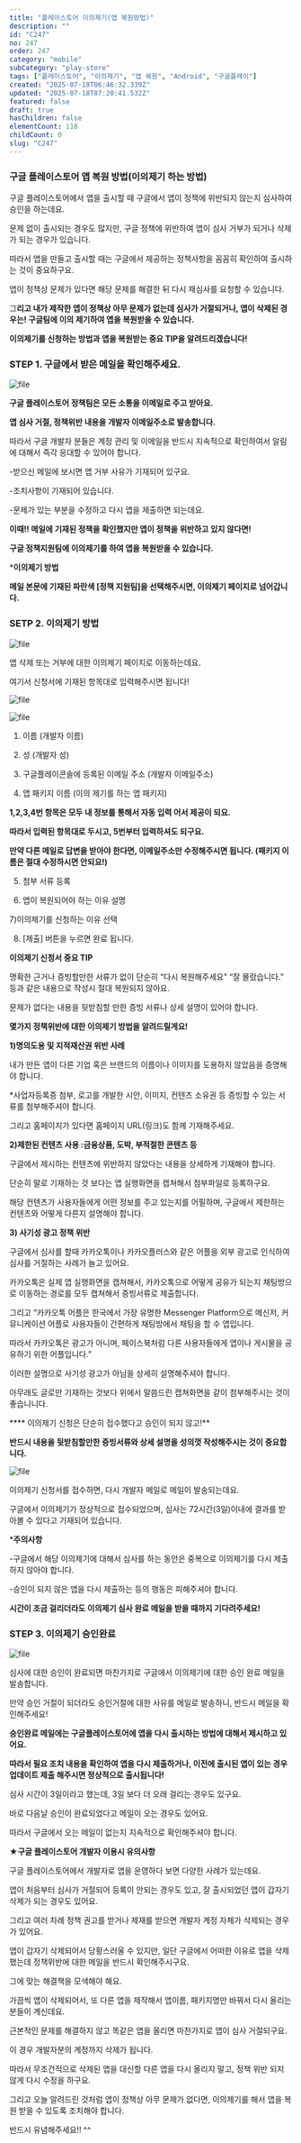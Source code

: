 ```yaml
---
title: "플레이스토어 이의제기(앱 복원방법)"
description: ""
id: "C247"
no: 247
order: 247
category: "mobile"
subCategory: "play-store"
tags: ["플레이스토어", "이의제기", "앱 복원", "Android", "구글플레이"]
created: "2025-07-18T06:46:32.339Z"
updated: "2025-07-18T07:20:41.532Z"
featured: false
draft: true
hasChildren: false
elementCount: 118
childCount: 0
slug: "C247"
---
```


### 구글 플레이스토어 앱 복원 방법(이의제기 하는 방법)



구글 플레이스토어에서 앱을 출시할 때 구글에서 앱이 정책에 위반되지 않는지 심사하여 승인을 하는데요.

문제 없이 출시되는 경우도 많지만, 구글 정책에 위반하여 앱이 심사 거부가 되거나 삭제가 되는 경우가 있습니다.

따라서 앱을 만들고 출시할 때는 구글에서 제공하는 정책사항을 꼼꼼히 확인하여 출시하는 것이 중요하구요.

앱이 정책상 문제가 있다면 해당 문제를 해결한 뒤 다시 재심사를 요청할 수 있습니다.

그**리고 내가 제작한 앱이 정책상 아무 문제가 없는데 심사가 거절되거나, 앱이 삭제된 경우는! 구글팀에 이의 제기하여 앱을 복원받을 수 있습니다.**

**이의제기를 신청하는 방법과 앱을 복원받는 중요 TIP을 알려드리겠습니다!**



### STEP 1. 구글에서 받은 메일을 확인해주세요.



![file](/images/0a5a73249f621389c2a52167abfa252d.jpg)

**구글 플레이스토어 정책팀은 모든 소통을 이메일로 주고 받아요.**

**앱 심사 거절, 정책위반 내용을 개발자 이메일주소로 발송합니다.**

따라서 구글 개발자 분들은 계정 관리 및 이메일을 반드시 지속적으로 확인하여서 알림에 대해서 즉각 응대할 수 있어야 합니다.

-받으신 메일에 보시면 앱 거부 사유가 기재되어 있구요.

-조치사항이 기재되어 있습니다.

-문제가 있는 부분을 수정하고 다시 앱을 제출하면 되는데요.

**이때!! 메일에 기재된 정책을 확인했지만 앱이 정책을 위반하고 있지 않다면!**

**구글 정책지원팀에 이의제기를 하여 앱을 복원받을 수 있습니다.**

***이의제기 방법**

**메일 본문에 기재된 파란색 [정책 지원팀]을 선택해주시면, 이의제기 페이지로 넘어갑니다.**



### SETP 2. 이의제기 방법



![file](/images/3ba9198d44db92b830fcbcd948315450.jpg)

앱 삭제 또는 거부에 대한 이의제기 페이지로 이동하는데요.

여기서 신청서에 기재된 항목대로 입력해주시면 됩니다!



![file](/images/165cacaa324705c659c092ad916ccb0b.jpg)

![file](/images/2042fbc3e27452b3bc4f91f530ddfa2b.jpg)

1) 이름 (개발자 이름)

2) 성 (개발자 성)

3) 구글플레이콘솔에 등록된 이메일 주소 (개발자 이메일주소)

4) 앱 패키지 이름 (이의 제기를 하는 앱 패키지)

**1,2,3,4번 항목은 모두 내 정보를 통해서 자동 입력 어서 제공이 되요.**

**따라서 입력된 항목대로 두시고, 5번부터 입력하셔도 되구요.**

**만약 다른 메일로 답변을 받아야 한다면, 이메일주소만 수정해주시면 됩니다. (패키지 이름은 절대 수정하시면 안되요!)**

5) 첨부 서류 등록

6) 앱이 복원되어야 하는 이유 설명

7)이의제기를 신청하는 이유 선택

8) [제출] 버튼을 누르면 완료 됩니다.



**이의제기 신청서 중요 TIP**

명확한 근거나 증빙할만한 서류가 없이 단순히 “다시 복원해주세요” “잘 몰랐습니다.” 등과 같은 내용으로 작성시 절대 복원되지 않아요.

문제가 없다는 내용을 뒷받침할 만한 증빙 서류나 상세 설명이 있어야 합니다.



**몇가지 정책위반에 대한 이의제기 방법을 알려드릴게요!**



**1)명의도용 및 지적재산권 위반 사례**

내가 만든 앱이 다른 기업 혹은 브랜드의 이름이나 이미지를 도용하지 않았음을 증명해야 합니다.

*사업자등록증 첨부, 로고를 개발한 시안, 이미지, 컨텐츠 소유권 등 증빙할 수 있는 서류를 첨부해주셔야 합니다.

그리고 홈페이지가 있다면 홈페이지 URL(링크)도 함께 기재해주세요.



**2)제한된 컨텐츠 사용 :금융상품, 도박, 부적절한 콘텐츠 등**

구글에서 제시하는 컨텐츠에 위반하지 않았다는 내용을 상세하게 기재해야 합니다.

단순히 말로 기재하는 것 보다는 앱 실행화면을 캡쳐해서 첨부파일로 등록하구요.

해당 컨텐츠가 사용자들에게 어떤 정보를 주고 있는지를 어필하며, 구글에서 제한하는 컨텐츠와 어떻게 다른지 설명해야 합니다.



**3) 사기성 광고 정책 위반**

구글에서 심사를 할때 카카오톡이나 카카오플러스와 같은 어플을 외부 광고로 인식하여 심사를 거절하는 사례가 늘고 있어요.

카카오톡은 실제 앱 실행화면을 캡쳐해서, 카카오톡으로 어떻게 공유가 되는지 채팅방으로 이동하는 경로를 모두 캡쳐해서 증빙서류로 제출합니다.



그리고 “카카오톡 어플은 한국에서 가장 유명한 Messenger Platform으로 메신저, 커뮤니케이션 어플로 사용자들이 간편하게 채팅방에서 채팅을 할 수 앱입니다.

따라서 카카오톡은 광고가 아니며, 페이스북처럼 다른 사용자들에게 앱이나 게시물을 공유하기 위한 어플입니다.”

이러한 설명으로 사기성 광고가 아님을 상세히 설명해주셔야 합니다.



아무래도 글로만 기재하는 것보다 위에서 말씀드린 캡쳐화면을 같이 첨부해주시는 것이 좋습니니다.

**** 이의제기 신청은 단순히 접수했다고 승인이 되지 않고!**

**반드시 내용을 뒷받침할만한 증빙서류와 상세 설명을 성의껏 작성해주시는 것이 중요합니다.**

![file](/images/b77ee038ce9a57922e3b9235d1e29207.jpg)

이의제기 신청서를 접수하면, 다시 개발자 메일로 메일이 발송되는데요.

구글에서 이의제기가 정상적으로 접수되었으며, 심사는 72시간(3일)이내에 결과를 받아볼 수 있다고 기재되어 있습니다.



***주의사항**

-구글에서 해당 이의제기에 대해서 심사를 하는 동안은 중복으로 이의제기를 다시 제출하지 않아야 합니다.

-승인이 되지 않은 앱을 다시 제출하는 등의 행동은 피해주셔야 합니다.

**시간이 조금 걸리더라도 이의제기 심사 완료 메일을 받을 때까지 기다려주세요!**



### STEP 3. 이의제기 승인완료



![file](/images/8709ae4abc806366d2d7ab9bee504e69.jpg)

심사에 대한 승인이 완료되면 마찬가지로 구글에서 이의제기에 대한 승인 완료 메일을 발송합니다.

만약 승인 거절이 되더라도 승인거절에 대한 사유를 메일로 발송하니, 반드시 메일을 확인해주세요!



**승인완료 메일에는 구글플레이스토어에 앱을 다시 출시하는 방법에 대해서 제시하고 있어요.**

**따라서 필요 조치 내용을 확인하여 앱을 다시 제출하거나, 이전에 출시된 앱이 있는 경우 업데이트 제출 해주시면 정상적으로 출시됩니다!**



심사 시간이 3일이라고 했는데, 3일 보다 더 오래 걸리는 경우도 있구요.

바로 다음날 승인이 완료되었다고 메일이 오는 경우도 있어요.

따라서 구글에서 오는 메일이 없는지 지속적으로 확인해주셔야 합니다.



**★구글 플레이스토어 개발자 이용시 유의사항**

구글 플레이스토어에서 개발자로 앱을 운영하다 보면 다양한 사례가 있는데요.

앱이 처음부터 심사가 거절되어 등록이 안되는 경우도 있고, 잘 출시되었던 앱이 갑자기 삭제가 되는 경우도 있어요.

그리고 여러 차례 정책 권고를 받거나 제재를 받으면 개발자 계정 자체가 삭제되는 경우가 있어요.



앱이 갑자기 삭제되어서 당황스러울 수 있지만, 일단 구글에서 어떠한 이유로 앱을 삭제했는데 정책위반에 대한 메일을 반드시 확인해주시구요.

그에 맞는 해결책을 모색해야 해요.

가끔씩 앱이 삭제되어서, 또 다른 앱을 제작해서 앱이름, 패키지명만 바꿔서 다시 올리는 분들이 계신데요.

근본적인 문제를 해결하지 않고 똑같은 앱을 올리면 마찬가지로 앱이 심사 거절되구요.

이 경우 개발자분의 계정까지 삭제가 됩니다.



따라서 무조건적으로 삭제된 앱을 대신할 다른 앱을 다시 올리지 말고, 정책 위반 되지 않게 다시 수정을 하구요.

그리고 오늘 알려드린 것처럼 앱이 정책상 아무 문제가 없다면, 이의제기를 해서 앱을 복원 받을 수 있도록 조치해야 합니다.

반드시 유념해주세요!! ^^
